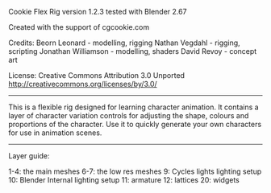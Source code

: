  
Cookie Flex Rig
version 1.2.3
tested with Blender 2.67

Created with the support of cgcookie.com

Credits:
    Beorn Leonard - modelling, rigging
    Nathan Vegdahl - rigging, scripting
    Jonathan Williamson - modelling, shaders
    David Revoy - concept art
    
License:
    Creative Commons Attribution 3.0 Unported 
    http://creativecommons.org/licenses/by/3.0/

----

This is a flexible rig designed for learning character animation.
It contains a layer of character variation controls for adjusting the shape, colours and proportions of the character.
Use it to quickly generate your own characters for use in animation scenes. 

----

Layer guide:

1-4:    the main meshes
6-7:    the low res meshes
9:      Cycles lights lighting setup
10:     Blender Internal lighting setup
11:     armature
12:     lattices
20:     widgets
